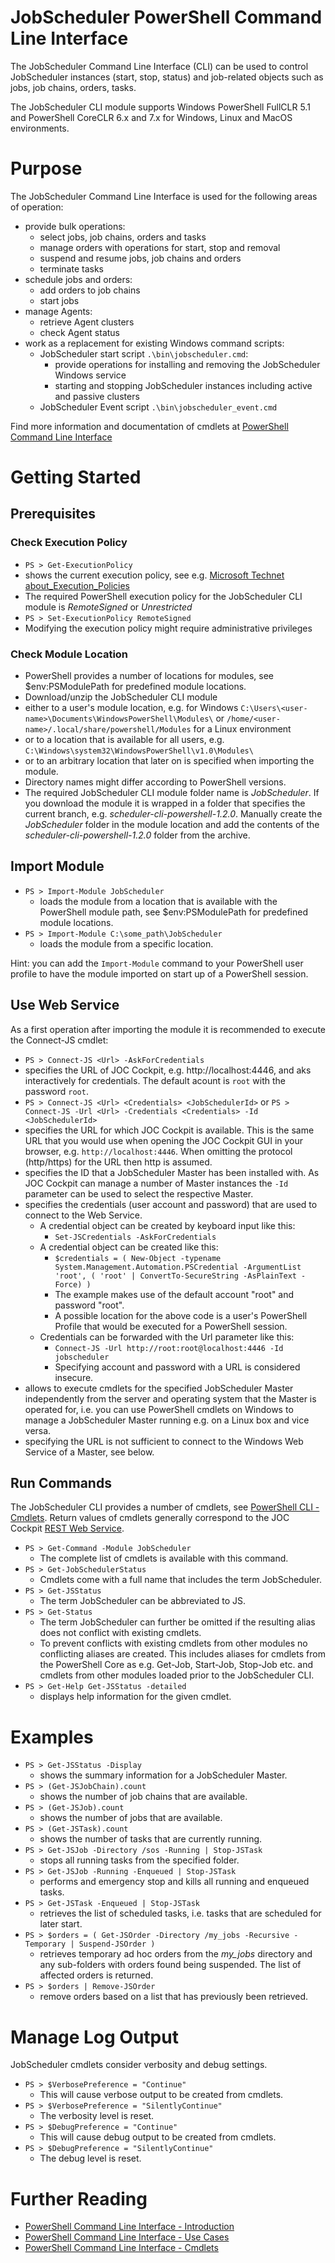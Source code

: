 # JobScheduler PowerShell Command Line Interface

The JobScheduler Command Line Interface (CLI) can be used to control
JobScheduler instances (start, stop, status) and job-related objects
such as jobs, job chains, orders, tasks.

The JobScheduler CLI module supports Windows PowerShell FullCLR 5.1 and PowerShell CoreCLR 6.x and 7.x for Windows, Linux and MacOS environments.

# Purpose

The JobScheduler Command Line Interface is used for the following 
areas of operation:

* provide bulk operations:
    * select jobs, job chains, orders and tasks
    * manage orders with operations for start, stop and removal
    * suspend and resume jobs, job chains and orders
    * terminate tasks
* schedule jobs and orders:
    * add orders to job chains
    * start jobs
* manage Agents:
    * retrieve Agent clusters
    * check Agent status
* work as a replacement for existing Windows command scripts:
    * JobScheduler start script `.\bin\jobscheduler.cmd`:
        * provide operations for installing and removing the JobScheduler Windows service
        * starting and stopping JobScheduler instances including active and passive clusters
    * JobScheduler Event script `.\bin\jobscheduler_event.cmd`
 
Find more information and documentation of cmdlets at [PowerShell Command Line Interface](https://kb.sos-berlin.com/x/0wX3Ag)

# Getting Started

## Prerequisites

### Check Execution Policy

* `PS > Get-ExecutionPolicy`
 * shows the current execution policy, see e.g. [Microsoft Technet about_Execution_Policies](https://technet.microsoft.com/en-us/library/hh847748.aspx)
 * The required PowerShell execution policy for the JobScheduler CLI module is *RemoteSigned* or *Unrestricted*
* `PS > Set-ExecutionPolicy RemoteSigned`
 * Modifying the execution policy might require administrative privileges

### Check Module Location

* PowerShell provides a number of locations for modules, see $env:PSModulePath for predefined module locations.
* Download/unzip the JobScheduler CLI module 
 * either to a user's module location, e.g. for Windows `C:\Users\<user-name>\Documents\WindowsPowerShell\Modules\` or `/home/<user-name>/.local/share/powershell/Modules` for a Linux environment
 * or to a location that is available for all users, e.g. `C:\Windows\system32\WindowsPowerShell\v1.0\Modules\`
 * or to an arbitrary location that later on is specified when importing the module.
* Directory names might differ according to PowerShell versions.
* The required JobScheduler CLI module folder name is *JobScheduler*. If you download the module it is wrapped in a folder that specifies the current branch, e.g. *scheduler-cli-powershell-1.2.0*. Manually create the *JobScheduler* folder in the module location and add the contents of the *scheduler-cli-powershell-1.2.0* folder from the archive.

## Import Module

* `PS > Import-Module JobScheduler`
  * loads the module from a location that is available with the PowerShell module path, see $env:PSModulePath for predefined module locations.
* `PS > Import-Module C:\some_path\JobScheduler`
  * loads the module from a specific location.

Hint: you can add the `Import-Module` command to your PowerShell user profile to have the module imported on start up of a PowerShell session.

## Use Web Service

As a first operation after importing the module it is recommended to execute the Connect-JS cmdlet:

* `PS > Connect-JS <Url> -AskForCredentials`
 * specifies the URL of JOC Cockpit, e.g. http://localhost:4446, and aks interactively for credentials. The default acount is `root` with the password `root`.
* `PS > Connect-JS <Url> <Credentials> <JobSchedulerId>`  or  `PS > Connect-JS -Url <Url> -Credentials <Credentials> -Id <JobSchedulerId>`
 * specifies the URL for which JOC Cockpit is available. This is the same URL that you would use when opening the JOC Cockpit GUI in your browser, e.g. `http://localhost:4446`. When omitting the protocol (http/https) for the URL then http is assumed.
 * specifies the ID that a JobScheduler Master has been installed with. As JOC Cockpit can manage a number of Master instances the `-Id` parameter can be used to select the respective Master.
 * specifies the credentials (user account and password) that are used to connect to the Web Service.
   * A credential object can be created by keyboard input like this:
     * `Set-JSCredentials -AskForCredentials`
   * A credential object can be created like this:
     * `$credentials = ( New-Object -typename System.Management.Automation.PSCredential -ArgumentList 'root', ( 'root' | ConvertTo-SecureString -AsPlainText -Force) )`
     * The example makes use of the default account "root" and password "root".
     * A possible location for the above code is a user's PowerShell Profile that would be executed for a PowerShell session.
   * Credentials can be forwarded with the Url parameter like this: 
     * `Connect-JS -Url http://root:root@localhost:4446 -Id jobscheduler`
     * Specifying account and password with a URL is considered insecure.
 * allows to execute cmdlets for the specified JobScheduler Master independently from the server and operating system that the  Master is operated for, i.e. you can use PowerShell cmdlets on Windows to manage a JobScheduler Master running e.g. on a Linux box and vice versa.
 * specifying the URL is not sufficient to connect to the Windows Web Service of a Master, see below.

## Run Commands

The JobScheduler CLI provides a number of cmdlets, see [PowerShell CLI - Cmdlets](https://kb.sos-berlin.com/x/1QX3Ag). Return values of cmdlets generally correspond to the JOC Cockpit [REST Web Service](http://test.sos-berlin.com/JOC/raml-doc/JOC-API).

* `PS > Get-Command -Module JobScheduler`
    * The complete list of cmdlets is available with this command.
* `PS > Get-JobSchedulerStatus`
    * Cmdlets come with a full name that includes the term JobScheduler.
* `PS > Get-JSStatus`
    * The term JobScheduler can be abbreviated to JS.
* `PS > Get-Status`
    * The term JobScheduler can further be omitted if the resulting alias does not conflict with existing cmdlets.
    * To prevent conflicts with existing cmdlets from other modules no conflicting aliases are created. This includes aliases for cmdlets from the PowerShell Core as e.g. Get-Job, Start-Job, Stop-Job etc. and cmdlets from other modules loaded prior to the JobScheduler CLI.
* `PS > Get-Help Get-JSStatus -detailed`
  * displays help information for the given cmdlet.

# Examples

* `PS > Get-JSStatus -Display`
  * shows the summary information for a JobScheduler Master.
* `PS > (Get-JSJobChain).count`
  * shows the number of job chains that are available.
* `PS > (Get-JSJob).count`
  * shows the number of jobs that are available.
* `PS > (Get-JSTask).count`
  * shows the number of tasks that are currently running.
* `PS > Get-JSJob -Directory /sos -Running | Stop-JSTask`
  * stops all running tasks from the specified folder.
* `PS > Get-JSJob -Running -Enqueued | Stop-JSTask`
  * performs and emergency stop and kills all running and enqueued tasks.
* `PS > Get-JSTask -Enqueued | Stop-JSTask`
  * retrieves the list of scheduled tasks, i.e. tasks that are scheduled for later start.
* `PS > $orders = ( Get-JSOrder -Directory /my_jobs -Recursive -Temporary | Suspend-JSOrder )`
  * retrieves temporary ad hoc orders from the *my_jobs* directory and any sub-folders with orders found being suspended. The list of affected orders is returned.
* `PS > $orders | Remove-JSOrder`
  * remove orders based on a list that has previously been retrieved.

# Manage Log Output

JobScheduler cmdlets consider verbosity and debug settings.

* `PS > $VerbosePreference = "Continue"`
    * This will cause verbose output to be created from cmdlets.
* `PS > $VerbosePreference = "SilentlyContinue"`
    * The verbosity level is reset.
* `PS > $DebugPreference = "Continue"`
    * This will cause debug output to be created from cmdlets.
* `PS > $DebugPreference = "SilentlyContinue"`
    * The debug level is reset.
 
# Further Reading

* [PowerShell Command Line Interface - Introduction](https://kb.sos-berlin.com/x/0wX3Ag)
* [PowerShell Command Line Interface - Use Cases](https://kb.sos-berlin.com/x/Wwf3Ag)
* [PowerShell Command Line Interface - Cmdlets](https://kb.sos-berlin.com/x/1QX3Ag)
